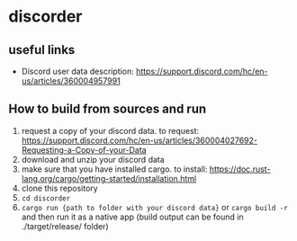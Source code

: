 # discorder

## useful links
- Discord user data description: https://support.discord.com/hc/en-us/articles/360004957991

## How to build from sources and run
1. request a copy of your discord data. to request: https://support.discord.com/hc/en-us/articles/360004027692-Requesting-a-Copy-of-your-Data
2. download and unzip your discord data
3. make sure that you have installed cargo. to install: https://doc.rust-lang.org/cargo/getting-started/installation.html
4. clone this repository
5. `cd discorder`
6. `cargo run {path to folder with your discord data}` or `cargo build -r` and then run it as a native app (build output can be found in ./target/release/ folder)

